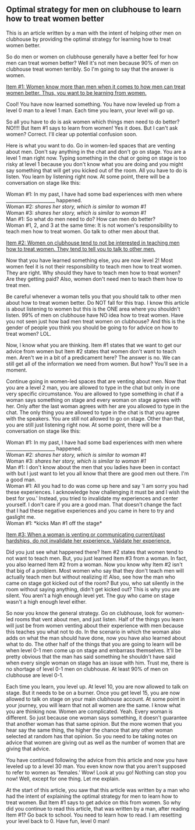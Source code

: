## Optimal strategy for men on clubhouse to learn how to treat women better

This is an article written by a man with the intent of helping other men on clubhouse by providing the optimal strategy for learning how to treat women better.  

So do men or women on clubhouse generally have a better feel for how men can treat women better? Well it's not men because 90% of men on clubhouse treat women terribly. So I'm going to say that the answer is women.

<ins>Item #1: Women know more than men when it comes to how men can treat women better. Thus, you want to be learning from women.</ins>  

Cool! You have now learned something. You have now leveled up from a level 0 man to a level 1 man. Each time you learn, your level will go up.

So all you have to do is ask women which things men need to do better? NO!!!! But Item #1 says to learn from women! Yes it does. But I can't ask women? Correct. I'll clear up potential confusion soon.

Here is what you want to do. Go in women-led spaces that are venting about men. Don't say anything in the chat and don't go on stage. You are a level 1 man right now. Typing something in the chat or going on stage is too risky at level 1 because you don't know what you are doing and you might say something that will get you kicked out of the room. All you have to do is listen. You learn by listening right now. At some point, there will be a conversation on stage like this:

Woman #1: In my past, I have had some bad experiences with men where _____________________ happened.  
Woman #2: *shares her story, which is similar to woman #1*  
Woman #3: *shares her story, which is similar to woman #1*  
Man #1: So what do men need to do? How can men do better?  
Woman #1, 2, and 3 at the same time: It is not women's responsibility to teach men how to treat women. Go talk to other men about that.  

<ins>Item #2: Women on clubhouse tend to not be interested in teaching men how to treat women. They tend to tell you to talk to other men.</ins>  

Now that you have learned something else, you are now level 2! Most women feel it is not their responsibility to teach men how to treat women. They are right. Why should they have to teach men how to treat women? Are they getting paid? Also, women don't need men to teach them how to treat men.  

Be careful whenever a woman tells you that you should talk to other men about how to treat women better. Do NOT fall for this trap. I know this article is about listening to women but this is the ONE area where you shouldn't listen. 99% of men on clubhouse have NO idea how to treat women. Have you not seen just how bad men treat women on clubhouse? And this is the gender of people you think you should be going to for advice on how to treat women? LOL.  

Now, I know what you are thinking. Item #1 states that we want to get our advice from women but Item #2 states that women don't want to teach men. Aren't we in a bit of a predicament here? The answer is no. We can still get all of the information we need from women. But how? You'll see in a moment.  

Continue going in women-led spaces that are venting about men. Now that you are a level 2 man, you are allowed to type in the chat but only in one very specific circumstance. You are allowed to type something in chat if a woman says something on stage and every woman on stage agrees with her. Only after the last woman agrees with her are you allowed to type in the chat. The only thing you are allowed to type in the chat is that you agree with the speakers. You are still not allowed to go on stage. Other than that, you are still just listening right now. At some point, there will be a conversation on stage like this:

Woman #1: In my past, I have had some bad experiences with men where _____________________ happened.  
Woman #2: *shares her story, which is similar to woman #1*  
Woman #3: *shares her story, which is similar to woman #1*  
Man #1: I don't know about the men that you ladies have been in contact with but I just want to let you all know that there are good men out there. I'm a good man.  
Woman #1: All you had to do was come up here and say 'I am sorry you had these experiences. I acknowledge how challenging it must be and I wish the best for you.' Instead, you tried to invalidate my experiences and center yourself. I don't care if you are a good man. That doesn't change the fact that I had these negative experiences and you came in here to try and gaslight me.  
Woman #1: \*kicks Man #1 off the stage\*  

<ins>Item #3: When a woman is venting or communicating current/past hardships, do not invalidate her experience. Validate her experience.</ins>  

Did you just see what happened there? Item #2 states that women tend to not want to teach men. But, you just learned Item #3 from a woman. In fact, you also learned Item #2 from a woman. Now you know why Item #2 isn't that big of a problem. Most women who say that they don't teach men will actually teach men but without realizing it! Also, see how the man who came on stage got kicked out of the room? But you, who sat silently in the room without saying anything, didn't get kicked out? This is why you are silent. You aren't a high enough level yet. The guy who came on stage wasn't a high enough level either.  

So now you know the general strategy. Go on clubhouse, look for women-led rooms that vent about men, and just listen. Half of the things you learn will just be from women venting about their experience with men because this teaches you what not to do. In the scenario in which the woman also adds on what the man should have done, now you have also learned about what to do. The other half of the things that you are going to learn will be when level 0-1 men come up on stage and embarrass themselves. It'll be pretty obvious that the man has said something he shouldn't have said when every single woman on stage has an issue with him. Trust me, there is no shortage of level 0-1 men on clubhouse. At least 90% of men on clubhouse are level 0-1.  

Each time you learn, you level up. At level 10, you are now allowed to talk on stage. But it needs to be on a burner. Once you get level 15, you are now allowed to talk on stage on your main clubhouse account. At some point in your journey, you will learn that not all women are the same. I know what you are thinking now. Women are complicated. Yeah. Every woman is different. So just because one woman says something, it doesn't guarantee that another woman has that same opinion. But the more women that you hear say the same thing, the higher the chance that any other woman selected at random has that opinion. So you need to be taking notes on advice that women are giving out as well as the number of women that are giving that advice.

You have continued following the advice from this article and now you have leveled up to a level 30 man. You even know now that you aren't supposed to refer to women as 'females.' Wow! Look at you go! Nothing can stop you now! Well, except for one thing. Let me explain.  

At the start of this article, you saw that this article was written by a man who had the intent of explaining the optimal strategy for men to learn how to treat women. But Item #1 says to get advice on this from women. So why did you continue to read this article, that was written by a man, after reading Item #1? Go back to school. You need to learn how to read. I am resetting your level back to 0. Have fun, level 0 man!
